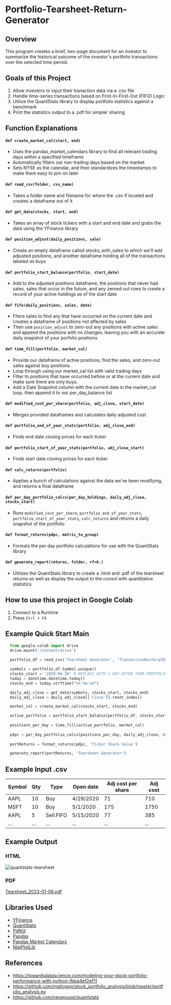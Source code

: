 # Portfolio-Tearsheet-Return-Generator
## Overview
This program creates a brief, two-page document for an investor to summarize the historical outcome of the investor's portfolio transactions over the selected time period. 

## Goals of this Project
1. Allow investors to input their tranaction data via a .csv file
2. Handle time-series transactions based on First-In-First-Out (FIFO) Logic
3. Utilize the QuantStats library to display portfolio statistics against a benchmark
4. Print the statistics output to a .pdf for simpler sharing

## Function Explanations

#### `` def create_market_cal(start, end) ``
- Uses the pandas_market_calendars library to find all relevant trading days within a specified timeframe
- Automatically filters out non-trading days based on the market 
- Sets NYSE as the calendar, and then standardizes the timestamps to make them easy to join on later

#### `` def read_csv(folder, csv_name) ``
- Takes a folder name and filename for where the .csv if located and creates a dataframe out of it

#### `` def get_data(stocks, start, end) ``
- Takes an array of stock tickers with a start and end date and grabs the data using the YFinance library

#### `` def position_adjust(daily_positions, sale) ``
- Create an empty dataframe called stocks_with_sales to which we'll add adjusted positions, and another dataframe holding all of the transactions labeled as buys

#### `` def portfolio_start_balance(portfolio, start_date) ``
- Add to the adjusted positions dataframe, the positions that never had sales, sales that occur in the future, and any zeroed out rows to create a record of your active holdings as of the start date

#### `` def fifo(daily_positions, sales, date) ``
- Flters sales to find any that have occurred on the current date and creates a dataframe of positions not affected by sales
- Then use `` position_adjust `` to zero-out any positions with active sales and append the positions with no changes, leaving you with an accurate daily snapshot of your porfolio positions

#### `` def time_fill(portfolio, market_cal) ``
- Provide our dataframe of active positions, find the sales, and zero-out sales against buy positions. 
- Loop through using our market_cal list with valid trading days
- Filter to positions that have occurred before or at the current date and make sure there are only buys. 
- Add a Date Snapshot column with the current date in the market_cal loop, then append it to our per_day_balance list

#### `` def modified_cost_per_share(portfolio, adj_close, start_date) ``
- Merges provided dataframes and calculates daily adjusted cost

#### `` def portfolio_end_of_year_stats(portfolio, adj_close_end) ``
- Finds end date closing prices for each ticker 

#### `` def portfolio_start_of_year_stats(portfolio, adj_close_start) ``
- Finds start date closing prices for each ticker

#### `` def calc_returns(portfolio) ``
- Applies a bunch of calculations against the data we’ve been modifying, and returns a final dataframe

#### `` def per_day_portfolio_calcs(per_day_holdings, daily_adj_close, stocks_start) ``
- Runs `` modified_cost_per_share ``, `` portfolio_end_of_year_stats ``, ``  portfolio_start_of_year_stats ``, `` calc_returns `` and returns a daily snapshot of the portfolio

#### `` def format_returns(pdpc, metric_to_group) ``
- Formats the per day portfolio calculations for use with the QuantStats library

#### `` def generate_report(returns, folder, rf=0.) ``
- Utilizes the QuantStats library to create a .html and .pdf of the tearsheet returns as well as display the output to the consol with quantitative statistics

## How to use this project in Google Colab
1. Connect to a Runtime
2. Press `` Ctrl + F9 ``

## Example Quick Start Main
``` Python
  from google.colab import drive
  drive.mount('/content/drive')
  
  portfolio_df = read_csv('Tearsheet Generator', 'TransactionHistory2020-2022')

  symbols = portfolio_df.Symbol.unique()
  stocks_start = '2020-04-30' # REPLACE WITH 1 DAY AFTER YOUR PORTFOLIO START DATE
  today = datetime.datetime.today()
  stocks_end = today.strftime("%Y-%m-%d")

  daily_adj_close = get_data(symbols, stocks_start, stocks_end)
  daily_adj_close = daily_adj_close[['Close']].reset_index() 

  market_cal = create_market_cal(stocks_start, stocks_end)

  active_portfolio = portfolio_start_balance(portfolio_df, stocks_start)
  
  positions_per_day = time_fill(active_portfolio, market_cal)
  
  pdpc = per_day_portfolio_calcs(positions_per_day, daily_adj_close, stocks_start)
  
  portReturns = format_returns(pdpc, 'Ticker Share Value')

  generate_report(portReturns, 'Tearsheet Generator')
```

## Example Input .csv
| Symbol        | Qty           | Type          | Open date      | Adj cost per share | Adj cost      |
| ------------- | ------------- | ------------- | ---------------| ------------------ | ------------- | 
| AAPL          | 10            | Buy           | 4/29/2020      | 71                 | 710           |
| MSFT          | 10            | Buy           | 5/1/2020       | 175                | 1750          |
| AAPL          | 5             | Sell.FIFO     | 5/15/2020      | 77                 | 385           |
|...|...|...|...|...|...|

## Example Output

### HTML
![quantstats-tearsheet](https://user-images.githubusercontent.com/84938803/210924445-0e251786-f38b-46d3-a78d-2d2b9e6539b5.jpg)

### PDF
[Tearsheet_2023-01-06.pdf](https://github.com/ldt9/Portfolio-Tearsheet-Return-Generator/files/10357085/Tearsheet_2023-01-06.pdf)

## Libraries Used
- [YFinance](https://github.com/ranaroussi/yfinance)
- [QuantStats](https://github.com/ranaroussi/quantstats)
- [PdfKit](https://github.com/JazzCore/python-pdfkit)
- [Pandas](https://github.com/pandas-dev/pandas)
- [Pandas Market Calendars](https://github.com/rsheftel/pandas_market_calendars)
- [MatPlotLib](https://github.com/matplotlib/matplotlib)

## References
- https://towardsdatascience.com/modeling-your-stock-portfolio-performance-with-python-fbba4ef2ef11
- https://github.com/mattygyo/stock_portfolio_analysis/blob/master/portfolio_analysis.py
- https://github.com/ranaroussi/quantstats

